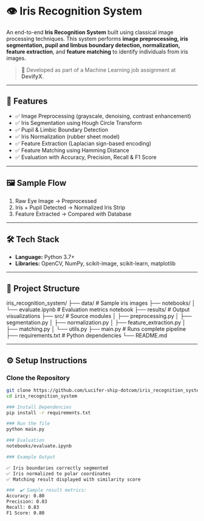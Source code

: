 # 👁️ Iris Recognition System

An end-to-end **Iris Recognition System** built using classical image processing techniques. This system performs **image preprocessing, iris segmentation, pupil and limbus boundary detection, normalization, feature extraction**, and **feature matching** to identify individuals from iris images.

> 📌 Developed as part of a Machine Learning job assignment at **DevifyX**.

---

## 🚀 Features

- ✅ Image Preprocessing (grayscale, denoising, contrast enhancement)
- ✅ Iris Segmentation using Hough Circle Transform
- ✅ Pupil & Limbic Boundary Detection
- ✅ Iris Normalization (rubber sheet model)
- ✅ Feature Extraction (Laplacian sign-based encoding)
- ✅ Feature Matching using Hamming Distance
- ✅ Evaluation with Accuracy, Precision, Recall & F1 Score

---

## 🖼 Sample Flow

1. Raw Eye Image → Preprocessed
2. Iris + Pupil Detected → Normalized Iris Strip
3. Feature Extracted → Compared with Database

---

## 🛠️ Tech Stack

- **Language:** Python 3.7+
- **Libraries:** OpenCV, NumPy, scikit-image, scikit-learn, matplotlib

---

## 📁 Project Structure

iris_recognition_system/
├── data/ # Sample iris images
├── notebooks/
│ └── evaluate.ipynb # Evaluation metrics notebook
├── results/ # Output visualizations
├── src/ # Source modules
│ ├── preprocessing.py
│ ├── segmentation.py
│ ├── normalization.py
│ ├── feature_extraction.py
│ ├── matching.py
│ └── utils.py
├── main.py # Runs complete pipeline
├── requirements.txt # Python dependencies
└── README.md


---

## ⚙️ Setup Instructions

### Clone the Repository
```bash
git clone https://github.com/Lucifer-ship-dotcom/iris_recognition_system.git
cd iris_recognition_system

### Install Dependencies
pip install -r requirements.txt

### Run the file
python main.py

### Evaluation
notebooks/evaluate.ipynb

### Example Output

✅ Iris boundaries correctly segmented
✅ Iris normalized to polar coordinates
✅ Matching result displayed with similarity score

###  ✔️ Sample result metrics:
Accuracy: 0.80
Precision: 0.83
Recall: 0.83
F1 Score: 0.80
